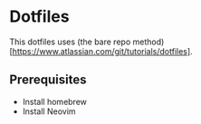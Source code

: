 # Dotfiles

This dotfiles uses (the bare repo method)[https://www.atlassian.com/git/tutorials/dotfiles].

## Prerequisites

- Install homebrew
- Install Neovim


